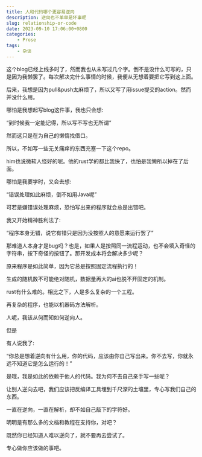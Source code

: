 ```yaml
---
title: 人和代码哪个更容易逆向
description: 逆向也不单单是坏事呢
slug: relationship-or-code
date: 2023-09-10 17:06:00+0800
categories:
    - Prose
tags:
    - 杂谈
---
```


这个blog已经上线多时了，然而我也从未写过几个字。倒不是没什么可写的，只是因为我懒罢了。每次解决完什么事情的时候，我便从无想着要把它写到这上面。

后来，我想是因为pull&push太麻烦了，所以又写了用issue提交的action。然而并没什么用。

哪怕是我想起写blog这件事，我也只会想:

“到时候我一定能记得，所以写不写也无所谓”

然而这只是在为自己的懒惰找借口。

所以，不如写一些无关痛痒的东西充塞一下这个repo。

him也说微软人怪好的呢。他的rust学的都比我快了，也怕是我懒所以掉在了后面。

哪怕是我要学时，又会去想:

“错误处理如此麻烦，倒不如用Java呢”

可若是嫌错误处理麻烦，恐怕写出来的程序就会总是出错吧。

我又开始精神胜利法了:

“程序本身无错，说它有错只是因为没按照人的意愿来运行罢了”

那难道人本身才是bug吗？也是，如果人是按照同一流程运动，也不会填入奇怪的字符串，按下奇怪的按钮了。那开发成本将会解决多少呢？

原来程序是如此简单，因为它总是按照固定流程执行的！

生成的随机数不可能绝对随机，数据量再大的ai也脱不开固定的机制。

rust有什么难的。相比之下，人是多么复杂的一个工程。

再复杂的程序，也能以机器码方法解析。

人呢，我该从何而知如何逆向人。

但是

有人说我了:

“你总是想着逆向有什么用，你的代码，应该由你自己写出来。你不去写，你就永远不知道它是怎么运行的！”

是哦，我是如此的依赖于他人的代码。我为何不去自己亲手写一些呢？

让别人逆向去吧，我们应该把反编译工具埋到千尺深的土壤里，专心写我们自己的东西。

一直在逆向，一直在解析，却不如自己敲下的字符好。

明明是有那么多的文档和教程在支持你，对吧？

既然你已经知道人难以逆向了，就不要再去尝试了。

专心做你应该做的事吧。

